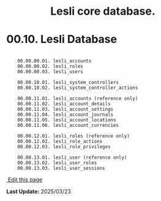 
<p align="center">
    <h1 align="center">Lesli core database.</h1>
</p>

# 00.10. Lesli Database

```plaintext

    00.00.00.01. lesli_accounts 
    00.00.00.02. lesli_roles
    00.00.00.03. lesli_users

    00.00.10.01. lesli_system_controllers 
    00.00.10.02. lesli_system_controller_actions

    00.00.11.01. lesli_accounts (reference only)
    00.00.11.02. lesli_account_details
    00.00.11.03. lesli_account_settings
    00.00.11.04. lesli_account_journals
    00.00.11.05. lesli_account_locations
    00.00.11.06. lesli_account_currencies

    00.00.12.01. lesli_roles (reference only)
    00.00.12.02. lesli_role_actions
    00.00.12.03. lesli_role_privileges

    00.00.13.01. lesli_user (reference only)
    00.00.13.02. lesli_user_roles
    00.00.13.03. lesli_user_sessions
```

<section class="lesli-markdown-info">
    <p><a target="blank" href="https://github.com/LesliTech/Lesli/tree/master/docs/database.md"><i class="ri-external-link-fill"></i>&nbsp;Edit this page</a><p/>
    <p><b>Last Update: </b>2025/03/23</p>
</section>

<!-- This code was automatically generated -->
<!-- to update this docs please run rake docs:build -->

